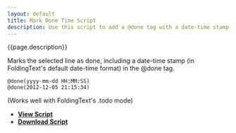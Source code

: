 ```yaml
---
layout: default
title: Mark Done Time Script
description: Use this script to add a @done tag with a date-time stamp to the selected line.
---
```


{{page.description}}

Marks the selected line as done, including a date-time stamp (in FoldingText's default date-time format) in the @done tag.

	@done(yyyy-mm-dd HH:MM:SS)	
	@done(2012-12-05 21:15:34)

(Works well with FoldingText's .todo mode)

- [**View Script**](https://github.com/RobTrew/tree-tools/blob/master/FoldingText%20scripts/Task%20management/MarkDoneTime.applescript) 
- [**Download Script**](https://github.com/RobTrew/tree-tools/blob/master/FoldingText%20scripts/Task%20management/MarkDoneTime.scpt?raw=true)